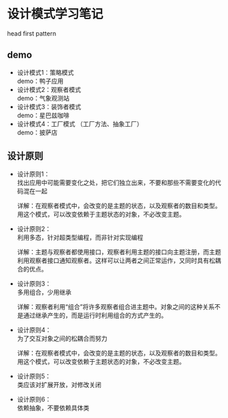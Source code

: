 # 设计模式学习笔记  
  head first pattern
## demo

- 设计模式1：策略模式  
  demo：鸭子应用  
- 设计模式2：观察者模式  
  demo：气象观测站
- 设计模式3：装饰者模式  
  demo：星巴兹咖啡
- 设计模式4：工厂模式  （工厂方法、抽象工厂）  
  demo：披萨店


## 设计原则
- 设计原则1：  
  找出应用中可能需要变化之处，把它们独立出来，不要和那些不需要变化的代码混在一起  
  
  详解：在观察者模式中，会改变的是主题的状态，以及观察者的数目和类型。用这个模式，可以改变依赖于主题状态的对象，不必改变主题。  
    
 - 设计原则2：  
   利用多态，针对超类型编程，而非针对实现编程  
   
   详解：主题与观察者都使用接口，观察者利用主题的接口向主题注册，而主题利用观察者接口通知观察者。这样可以让两者之间正常运作，又同时具有松耦合的优点。  
    
 - 设计原则3：  
   多用组合，少用继承  

   详解：观察者利用“组合”将许多观察者组合进主题中。对象之间的这种关系不是通过继承产生的，而是运行时利用组合的方式产生的。  
    
 - 设计原则4：  
   为了交互对象之间的松耦合而努力  
 
   详解：在观察者模式中，会改变的是主题的状态，以及观察者的数目和类型。用这个模式，可以改变依赖于主题状态的对象，不必改变主题。  
    
 - 设计原则5：  
   类应该对扩展开放，对修改关闭  
     
 - 设计原则6：  
   依赖抽象，不要依赖具体类  
